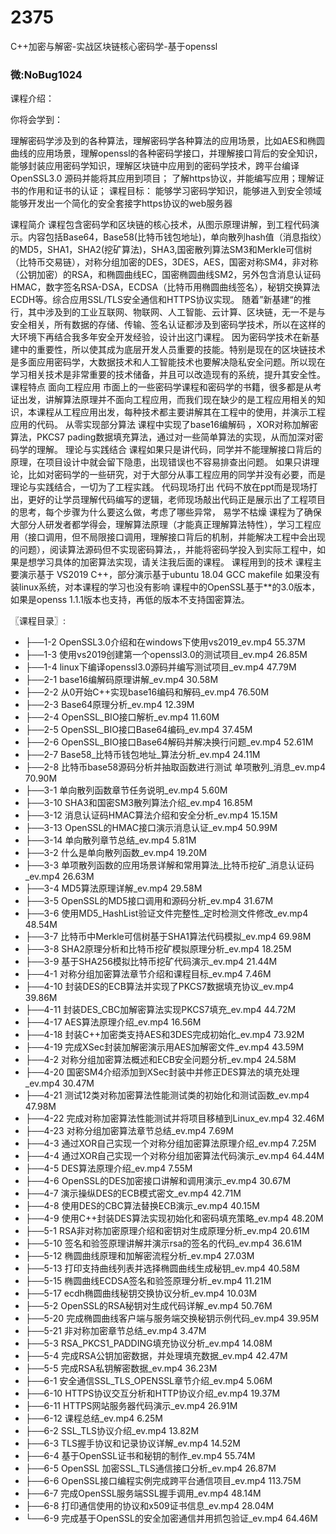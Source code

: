 # 2375
C++加密与解密-实战区块链核心密码学-基于openssl
### 微:NoBug1024 


课程介绍：

你将会学到：

理解密码学涉及到的各种算法，理解密码学各种算法的应用场景，比如AES和椭圆曲线的应用场景，理解openssl的各种密码学接口，并理解接口背后的安全知识，能够封装应用密码学知识，理解区块链中应用到的密码学技术，跨平台编译OpenSSL3.0 源码并能将其应用到项目； 了解https协议，并能编写应用；理解证书的作用和证书的认证；
课程目标：
能够学习密码学知识，能够进入到安全领域 能够开发出一个简化的安全套接字https协议的web服务器

课程简介
      课程包含密码学和区块链的核心技术，从图示原理讲解，到工程代码演示。内容包括Base64，Base58(比特币钱包地址)，单向散列hash值（消息指纹）的MD5，SHA1，SHA2(挖矿算法)，SHA3,国密散列算法SM3和Merkle可信树（比特币交易链），对称分组加密的DES，3DES，AES，国密对称SM4，非对称（公钥加密）的RSA，和椭圆曲线EC，国密椭圆曲线SM2，另外包含消息认证码HMAC，数字签名RSA-DSA，ECDSA（比特币用椭圆曲线签名），秘钥交换算法ECDH等。综合应用SSL/TLS安全通信和HTTPS协议实现。
       随着”新基建“的推行，其中涉及到的工业互联网、物联网、人工智能、云计算、区块链，无一不是与安全相关，所有数据的存储、传输、签名认证都涉及到密码学技术，所以在这样的大环境下再结合我多年安全开发经验，设计出这门课程。
      因为密码学技术在新基建中的重要性，所以使其成为底层开发人员重要的技能。特别是现在的区块链技术是多面应用密码学，大数据技术和人工智能技术也要解决隐私安全问题。所以现在学习相关技术是非常重要的技术储备，并且可以改造现有的系统，提升其安全性。
课程特点
面向工程应用
市面上的一些密码学课程和密码学的书籍，很多都是从考证出发，讲解算法原理并不面向工程应用，而我们现在缺少的是工程应用相关的知识，本课程从工程应用出发，每种技术都主要讲解其在工程中的使用，并演示工程应用的代码。
从零实现部分算法
课程中实现了base16编解码 ，XOR对称加解密算法，PKCS7 pading数据填充算法，通过对一些简单算法的实现，从而加深对密码学的理解。
理论与实践结合
课程如果只是讲代码，同学并不能理解接口背后的原理，在项目设计中就会留下隐患，出现错误也不容易排查出问题。
如果只讲理论，比如对密码学的一些研究，对于大部分从事工程应用的同学并没有必要，而是理论与实践结合，一切为了工程实践。
代码现场打出
代码不放在ppt而是现场打出，更好的让学员理解代码编写的逻辑，老师现场敲出代码正是展示出了工程项目的思考，每个步骤为什么要这么做，考虑了哪些异常，
易学不枯燥
课程为了确保大部分人研发者都学得会，理解算法原理（才能真正理解算法特性），学习工程应用（接口调用，但不局限接口调用，理解接口背后的机制，并能解决工程中会出现的问题），阅读算法源码但不实现密码算法，，并能将密码学投入到实际工程中，如果是想学习具体的加密算法实现，请关注我后面的课程。
课程用到的技术
课程主要演示基于 VS2019 C++，部分演示基于ubuntu 18.04 GCC makefile
如果没有装linux系统，对本课程的学习也没有影响
课程中的OpenSSL基于**的3.0版本，如果是openss 1.1.1版本也支持，再低的版本不支持国密算法。


〖课程目录〗:

- ├──1-2 OpenSSL3.0介绍和在windows下使用vs2019_ev.mp4  55.37M
- ├──1-3 使用vs2019创建第一个openssl3.0的测试项目_ev.mp4  26.85M
- ├──1-4 linux下编译openssl3.0源码并编写测试项目_ev.mp4  47.79M
- ├──2-1 base16编解码原理讲解_ev.mp4  30.58M
- ├──2-2 从0开始C++实现base16编码和解码_ev.mp4  76.50M
- ├──2-3 Base64原理分析_ev.mp4  12.39M
- ├──2-4 OpenSSL_BIO接口解析_ev.mp4  11.60M
- ├──2-5 OpenSSL_BIO接口Base64编码_ev.mp4  37.45M
- ├──2-6 OpenSSL_BIO接口Base64解码并解决换行问题_ev.mp4  52.61M
- ├──2-7 Base58_比特币钱包地址_算法分析_ev.mp4  24.11M
- ├──2-8 比特币base58源码分析并抽取函数进行测试 单项散列_消息_ev.mp4  70.90M
- ├──3-1 单向散列函数章节任务说明_ev.mp4  5.60M
- ├──3-10 SHA3和国密SM3散列算法介绍_ev.mp4  16.85M
- ├──3-12 消息认证码HMAC算法介绍和安全分析_ev.mp4  15.15M
- ├──3-13 OpenSSL的HMAC接口演示消息认证_ev.mp4  50.99M
- ├──3-14 单向散列章节总结_ev.mp4  5.81M
- ├──3-2 什么是单向散列函数_ev.mp4  19.20M
- ├──3-3 单项散列函数的应用场景详解和常用算法_比特币挖矿_消息认证码_ev.mp4  26.63M
- ├──3-4 MD5算法原理详解_ev.mp4  29.58M
- ├──3-5 OpenSSL的MD5接口调用和源码分析_ev.mp4  31.67M
- ├──3-6 使用MD5_HashList验证文件完整性_定时检测文件修改_ev.mp4  48.54M
- ├──3-7 比特币中Merkle可信树基于SHA1算法代码模拟_ev.mp4  69.98M
- ├──3-8 SHA2原理分析和比特币挖矿模拟原理分析_ev.mp4  18.25M
- ├──3-9 基于SHA256模拟比特币挖矿代码演示_ev.mp4  21.44M
- ├──4-1 对称分组加密算法章节介绍和课程目标_ev.mp4  7.46M
- ├──4-10 封装DES的ECB算法并实现了PKCS7数据填充协议_ev.mp4  39.86M
- ├──4-11 封装DES_CBC加解密算法实现PKCS7填充_ev.mp4  44.72M
- ├──4-17 AES算法原理介绍_ev.mp4  16.56M
- ├──4-18 封装C++加密类支持AES和3DES完成初始化_ev.mp4  73.92M
- ├──4-19 完成XSec封装加解密演示用AES加解密文件_ev.mp4  43.59M
- ├──4-2 对称分组加密算法概述和ECB安全问题分析_ev.mp4  24.58M
- ├──4-20 国密SM4介绍添加到XSec封装中并修正DES算法的填充处理_ev.mp4  30.47M
- ├──4-21 测试12类对称加密算法性能测试类的初始化和测试函数_ev.mp4  47.98M
- ├──4-22 完成对称加密算法性能测试并将项目移植到Linux_ev.mp4  32.46M
- ├──4-23 对称分组加密算法章节总结_ev.mp4  7.69M
- ├──4-3 通过XOR自己实现一个对称分组加密算法原理介绍_ev.mp4  7.25M
- ├──4-4 通过XOR自己实现一个对称分组加密算法代码演示_ev.mp4  64.44M
- ├──4-5 DES算法原理介绍_ev.mp4  7.55M
- ├──4-6 OpenSSL的DES加密接口讲解和调用演示_ev.mp4  30.67M
- ├──4-7 演示操纵DES的ECB模式密文_ev.mp4  42.71M
- ├──4-8 使用DES的CBC算法替换ECB演示_ev.mp4  40.15M
- ├──4-9 使用C++封装DES算法实现初始化和密码填充策略_ev.mp4  48.20M
- ├──5-1 RSA非对称加密原理介绍和密钥对生成原理分析_ev.mp4  20.61M
- ├──5-10 签名和验签原理讲解并演示rsa的签名的代码_ev.mp4  36.61M
- ├──5-12 椭圆曲线原理和加解密流程分析_ev.mp4  27.03M
- ├──5-13 打印支持曲线列表并选择椭圆曲线生成秘钥_ev.mp4  40.58M
- ├──5-15 椭圆曲线ECDSA签名和验签原理分析_ev.mp4  11.21M
- ├──5-17 ecdh椭圆曲线秘钥交换协议分析_ev.mp4  10.03M
- ├──5-2 OpenSSL的RSA秘钥对生成代码详解_ev.mp4  50.76M
- ├──5-20 完成椭圆曲线客户端与服务端交换秘钥示例代码_ev.mp4  39.95M
- ├──5-21 非对称加密章节总结_ev.mp4  3.47M
- ├──5-3 RSA_PKCS1_PADDING填充协议分析_ev.mp4  14.08M
- ├──5-4 完成RSA公钥加密数据，并处理填充数据_ev.mp4  42.47M
- ├──5-5 完成RSA私钥解密数据_ev.mp4  36.23M
- ├──6-1 安全通信SSL_TLS_OPENSSL章节介绍_ev.mp4  5.06M
- ├──6-10 HTTPS协议交互分析和HTTP协议介绍_ev.mp4  19.37M
- ├──6-11 HTTPS网站服务器代码演示_ev.mp4  26.91M
- ├──6-12 课程总结_ev.mp4  6.25M
- ├──6-2 SSL_TLS协议介绍_ev.mp4  13.82M
- ├──6-3 TLS握手协议和记录协议详解_ev.mp4  14.52M
- ├──6-4 基于OpenSSL证书和秘钥的制作_ev.mp4  55.74M
- ├──6-5 OpenSSL 加密SSL_TLS通信接口分析_ev.mp4  26.87M
- ├──6-6 OpenSSL接口编程实例完成跨平台通信项目_ev.mp4  113.75M
- ├──6-7 完成OpenSSL服务端SSL握手调用_ev.mp4  48.14M
- ├──6-8 打印通信使用的协议和x509证书信息_ev.mp4  28.04M
- └──6-9 完成基于OpenSSL的安全加密通信并用抓包验证_ev.mp4  64.46M
